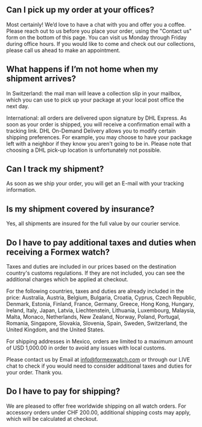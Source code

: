 ## Can I pick up my order at your offices?
Most certainly! We’d love to have a chat with you and offer you a coffee. Please reach out to us before you place your order, using the "Contact us" form on the bottom of this page. You can visit us Monday through Friday during office hours. If you would like to come and check out our collections, please call us ahead to make an appointment.

## What happens if I’m not home when my shipment arrives?
In Switzerland: the mail man will leave a collection slip in your mailbox, which you can use to pick up your package at your local post office the next day.

International: all orders are delivered upon signature by DHL Express. As soon as your order is shipped, you will receive a confirmation email with a tracking link. DHL On-Demand Delivery allows you to modify certain shipping preferences. For example, you may choose to have your package left with a neighbor if they know you aren't going to be in. Please note that choosing a DHL pick-up location is unfortunately not possible.

## Can I track my shipment?
As soon as we ship your order, you will get an E-mail with your tracking information.

## Is my shipment covered by insurance?
Yes, all shipments are insured for the full value by our courier service.

## Do I have to pay additional taxes and duties when receiving a Formex watch?
Taxes and duties are included in our prices based on the destination country's customs regulations. If they are not included, you can see the additional charges which be applied at checkout.  

For the following countries, taxes and duties are already included in the price: Australia, Austria, Belgium, Bulgaria, Croatia, Cyprus, Czech Republic, Denmark, Estonia, Finland, France, Germany, Greece, Hong Kong, Hungary, Ireland, Italy, Japan, Latvia, Liechtenstein, Lithuania, Luxembourg, Malaysia, Malta, Monaco, Netherlands, New Zealand, Norway, Poland, Portugal, Romania, Singapore, Slovakia, Slovenia, Spain, Sweden, Switzerland, the United Kingdom, and the United States.

For shipping addresses in Mexico, orders are limited to a maximum amount of USD 1,000.00 in order to avoid any issues with local customs. 

Please contact us by Email at info@formexwatch.com or through our LIVE chat to check if you would need to consider additional taxes and duties for your order. Thank you.

## Do I have to pay for shipping?
We are pleased to offer free worldwide shipping on all watch orders. For accessory orders under CHF 200.00, additional shipping costs may apply, which will be calculated at checkout.
